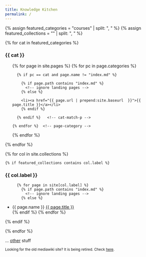 ```yaml
---
title: Knowledge Kitchen
permalink: /
---
```


{% assign featured_categories = "courses" | split: ", "  %}
{% assign featured_collections = "" | split: ", "  %}

{% for cat in featured_categories %}<!-- use site.page-categories instead for all categories defined in config -->

### {{ cat }}

<ul>
  {% for page in site.pages %}
    {% for pc in page.categories %}
    
      {% if pc == cat and page.name != "index.md" %}
      
        {% if page.path contains "index.md" %}
          <!-- ignore landing pages -->
        {% else %}

        <li><a href="{{ page.url | prepend:site.baseurl  }}">{{ page.title }}</a></li>
        {% endif %}

      {% endif %}   <!-- cat-match-p -->

    {% endfor %}  <!-- page-category -->

{% endfor %} <!-- page -->

</ul>

{% endfor %} <!-- cat -->

{% for col in site.collections %}

    {% if featured_collections contains col.label %}

### {{ col.label }}

<ul>

      {% for page in site[col.label] %}
        {% if page.path contains "index.md" %}
          <!-- ignore landing pages -->
        {% else %}

  <li>{{ page.name }} <a href="{{ page.url | prepend:site.baseurl  }}">{{ page.title }}</a></li>
        {% endif %}
      {% endfor %}

</ul>
    {% endif %}

{% endfor %} <!-- col -->

... <a href='{{ "/other/" | prepend:site.baseurl  }}'>other</a> stuff

<small>Looking for the old mediawiki site? It is being retired. Check [here](https://knowledge.kitchen/mediawiki).</small>
